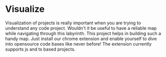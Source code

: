# Visualize

Visualization of projects is really important when you are trying to understand any code project. Wouldn't it be useful to have a reliable map while navigating through this labyrinth. This project helps in building such a handy map. Just install our chrome extension and enable yourself to dive into opensource code bases like never before! The extension currently supports js and ts based projects.

